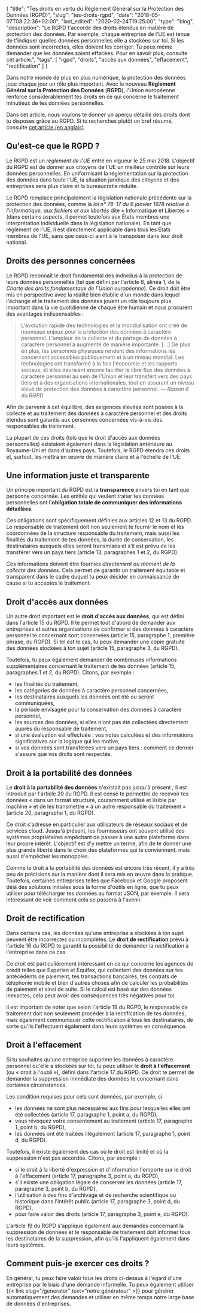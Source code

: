 {
	"title": "Tes droits en vertu du Règlement Général sur la Protection des Données (RGPD)",
	"slug": "tes-droits-rgpd",
	"date": "2018-05-07T08:22:36+02:00",
	"last_edited": "2020-02-24T19:25:00",
	"type": "blog",
	"description": "Le RGPD t'accorde des droits étendus en matière de protection des données. Par exemple, chaque entreprise de l'UE est tenue de t'indiquer quelles données personnelles elle a stockées sur toi. Si les données sont incorrectes, elles doivent les corriger. Tu peux même demander que les données soient effacées. Pour en savoir plus, consulte cet article.",
	"tags": [ "rgpd", "droits", "accès aux données", "effacement", "rectification" ]
}

Dans notre monde de plus en plus numérique, la protection des données joue chaque jour un rôle plus important. Avec le nouveau **Règlement Général sur la Protection des Données** (**RGPD**), l'Union européenne renforce considérablement tes droits en ce qui concerne le traitement minutieux de tes données personnelles.

Dans cet article, nous voulons te donner un aperçu détaillé des droits dont tu disposes grâce au RGPD. Si tu recherches plutôt un bref résumé, consulte [cet article (en anglais)](https://www.datarequests.org/blog/a-quick-overview/).

## Qu'est-ce que le RGPD ?

Le RGPD est un *règlement de l'UE* entré en vigueur le 25 mai 2018. L'objectif du RGPD est de donner aux citoyens de l'UE un meilleur contrôle sur leurs données personnelles. En uniformisant la réglementation sur la protection des données dans toute l'UE, la situation juridique des citoyens et des entreprises sera plus claire et la bureaucratie réduite.

Le RGPD remplace principalement la législation nationale précédente sur la protection des données, comme la *loi n° 78-17 du 6 janvier 1978 relative à l'informatique, aux fichiers et aux libertés* dite « Informatique et Libertés » (dans certains aspects, il permet toutefois aux États membres une interprétation individuelle dans la législation nationale). En tant que règlement de l'UE, il est directement applicable dans tous les États membres de l'UE, sans que ceux-ci aient à le transposer dans leur droit national.

## Droits des personnes concernées

Le RGPD reconnaît le droit fondamental des individus à la protection de leurs données personnelles (tel que défini par l'article 8, alinéa 1, de la *Charte des droits fondamentaux de l'Union européenne*). Ce droit doit être mis en perspective avec la réalité bien établie d'un monde dans lequel l'échange et le traitement des données jouent un rôle toujours plus important dans la vie quotidienne de chaque être humain et nous procurent des avantages indispensables :

> L'évolution rapide des technologies et la mondialisation ont créé de nouveaux enjeux pour la protection des données à caractère personnel. L'ampleur de la collecte et du partage de données à caractère personnel a augmenté de manière importante. […] De plus en plus, les personnes physiques rendent des informations les concernant accessibles publiquement et à un niveau mondial. Les technologies ont transformé à la fois l'économie et les rapports sociaux, et elles devraient encore faciliter le libre flux des données à caractère personnel au sein de l'Union et leur transfert vers des pays tiers et à des organisations internationales, tout en assurant un niveau élevé de protection des données à caractère personnel.
> — <cite>Raison 6 du RGPD</cite>

Afin de parvenir à cet équilibre, des exigences élevées sont posées à la collecte et au traitement des données à caractère personnel et des droits étendus sont garantis aux personnes concernées vis-à-vis des responsables de traitement.

La plupart de ces droits (tels que le droit d'accès aux données personnelles) existaient également dans la législation antérieure au Royaume-Uni et dans d'autres pays. Toutefois, le RGPD étendra ces droits et, surtout, les mettra en œuvre de manière claire et à l'échelle de l'UE.

## Une information juste et transparente

Un principe important du RGPD est la **transparence** envers toi en tant que personne concernée. Les entités qui veulent traiter tes données personnelles ont l'**obligation totale de communiquer des informations détaillées**.

Ces obligations sont spécifiquement définies aux articles 12 et 13 du RGPD. Le responsable de traitement doit non seulement te fournir le nom et les coordonnées de la structure responsable du traitement, mais aussi les finalités du traitement de tes données, la durée de conservation, les destinataires auxquels elles seront transmises et s'il est prévu de les transférer vers un pays tiers (article 13, paragraphes 1 et 2, du RGPD).

Ces informations doivent être fournies *directement au moment de la collecte des données*. Cela permet de garantir un traitement équitable et transparent dans le cadre duquel tu peux décider en connaissance de cause si tu acceptes le traitement.

## Droit d'accès aux données

Un autre droit important est le **droit d'accès aux données**, qui est défini dans l'article 15 du RGPD. Il te permet tout d'abord de demander aux entreprises et autres organisations de confirmer si des données à caractère personnel te concernant sont conservées (article 15, paragraphe 1, première phrase, du RGPD). Si tel est le cas, tu peux demander une copie gratuite des données stockées à ton sujet (article 15, paragraphe 3, du RGPD).

Toutefois, tu peux également demander de nombreuses informations supplémentaires concernant le traitement de tes données (article 15, paragraphes 1 et 2, du RGPD). Citons, par exemple :

* les finalités du traitement,
* les catégories de données à caractère personnel concernées,
* les destinataires auxquels les données ont été ou seront communiquées,
* la période envisagée pour la conservation des données à caractère personnel,
* les sources des données, si elles n'ont pas été collectées directement auprès du responsable de traitement,
* si une évaluation est effectuée : vos notes calculées et des informations significatives sur la logique qui les motive,
* si vos données sont transférées vers un pays tiers : comment ce dernier s'assure que vos droits sont respectés.

## Droit à la portabilité des données

Le **droit à la portabilité des données** n'existait pas jusqu'à présent ; il est introduit par l'article 20 du RGPD. Il est censé te permettre de recevoir tes données « dans un format structuré, couramment utilisé et lisible par machine » et de les transmettre « à un autre responsable du traitement » (article 20, paragraphe 1, du RGPD).

Ce droit s'adresse en particulier aux utilisateurs de réseaux sociaux et de services cloud. Jusqu'à présent, les fournisseurs ont souvent utilisé des systèmes propriétaires empêchant de passer à une autre plateforme dans leur propre intérêt. L'objectif est d'y mettre un terme, afin de te donner une plus grande liberté dans le choix des plateformes qui te conviennent, mais aussi d'empêcher les monopoles.

Comme le droit à la portabilité des données est encore très récent, il y a très peu de précisions sur la manière dont il sera mis en œuvre dans la pratique. Toutefois, certaines entreprises telles que Facebook et Google proposent déjà des solutions initiales sous la forme d'outils en ligne, que tu peux utiliser pour télécharger tes données au format JSON, par exemple. Il sera intéressant de voir comment cela se passera à l'avenir.

## Droit de rectification

Dans certains cas, les données qu'une entreprise a stockées à ton sujet peuvent être incorrectes ou incomplètes. Le **droit de rectification** prévu à l'article 16 du RGPD te garantit la possibilité de demander la rectification à l'entreprise dans ce cas.

Ce droit est particulièrement intéressant en ce qui concerne les agences de crédit telles que Experian et Equifax, qui collectent des données sur tes antécédents de paiement, tes transactions bancaires, tes contrats de téléphonie mobile et bien d'autres choses afin de calculer les probabilités de paiement et ainsi de suite. Si le calcul est basé sur des données inexactes, cela peut avoir des conséquences très négatives pour toi.

Il est important de noter que selon I'article 19 du RGPD, le responsable de traitement doit non seulement procéder à la rectification de tes données, mais également communiquer cette rectification à tous les destinataires, de sorte qu'ils l'effectuent également dans leurs systèmes en conséquence.

## Droit à l'effacement

Si tu souhaites qu'une entreprise supprime les données à caractère personnel qu'elle a stockées sur toi, tu peux utiliser le **droit à l'effacement** (ou « droit à l'oubli »), défini dans l'article 17 du RGPD. Ce droit te permet de demander la suppression immédiate des données te concernant dans certaines circonstances.

Les condition requises pour cela sont données, par exemple, si

* les données ne sont plus nécessaires aux fins pour lesquelles elles ont été collectées (article 17, paragraphe 1, point a, du RGPD),
* vous révoquez votre consentement au traitement (article 17, paragraphe 1, point b, du RGPD),
* les données ont été traitées illégalement (article 17, paragraphe 1, point d, du RGPD).

Toutefois, il existe également des cas où le droit est limité et où la suppression n'est pas accordée. Citons, par exemple :

* si le droit à la liberté d'expression et d'information l'emporte sur le droit à l'effacement (article 17, paragraphe 3, point a, du RGPD),
* s'il existe une obligation légale de conserver les données (article 17, paragraphe 3, point b, du RGPD),
* l'utilisation à des fins d'archivage et de recherche scientifique ou historique dans l'intérêt public (article 17, paragraphe 3, point d, du RGPD),
* pour faire valoir des droits (article 17, paragraphe 3, point e, du RGPD).

L'article 19 du RGPD s'applique également aux demandes concernant la suppression de données et le responsable de traitement doit informer tous les destinataires de la suppression, afin qu'ils l'appliquent également dans leurs systèmes.

## Comment puis-je exercer ces droits ?

En général, tu peux faire valoir tous les droits ci-dessus à l'égard d'une entreprise par le biais d'une demande informelle. Tu peux également utiliser {{< link slug="/generator" text="notre générateur" >}} pour générer automatiquement des demandes et utiliser en même temps notre large base de données d'entreprises.

<!-- TODO: Write and link article. -->
